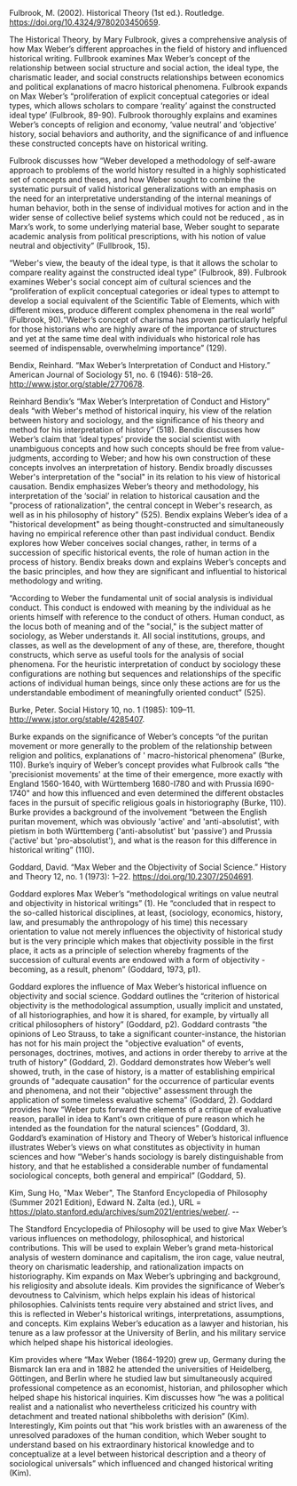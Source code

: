 Fulbrook, M. (2002). Historical Theory (1st ed.). Routledge. https://doi.org/10.4324/9780203450659.  

The Historical Theory, by Mary Fulbrook, gives a comprehensive analysis of how Max Weber’s different approaches in the field of history and influenced historical writing. Fullbrook examines Max Weber’s concept of the relationship between social structure and social action, the ideal type, the charismatic leader, and social constructs relationships between economics and political explanations of macro historical phenomena. Fulbrook expands on Max Weber’s “proliferation of explicit conceptual categories or ideal types, which allows scholars to compare ‘reality’ against the constructed ideal type’ (Fulbrook, 89-90). Fulbrook thoroughly explains and examines Weber’s concepts of religion and economy, ‘value neutral’ and ‘objective’ history, social behaviors and authority, and the significance of and influence these constructed concepts have on historical writing.  

Fulbrook discusses how “Weber developed a methodology of self-aware approach to problems of the world history resulted in a highly sophisticated set of concepts and theses, and how Weber sought to combine the systematic pursuit of valid historical generalizations with an emphasis on the need for an interpretative understanding of the internal meanings of human behavior, both in the sense of individual motives for action and in the wider sense of collective belief systems which could not be reduced , as in Marx’s work, to some underlying material base, Weber sought to separate academic analysis from political prescriptions, with his notion of value neutral and objectivity” (Fullbrook, 15). 

“Weber's view, the beauty of the ideal type, is that it allows the scholar to compare reality against the constructed ideal type” (Fulbrook, 89). Fulbrook examines Weber's social concept aim of cultural sciences and the “proliferation of explicit conceptual categories or ideal types to attempt to develop a social equivalent of the Scientific Table of Elements, which with different mixes, produce different complex phenomena in the real world” (Fulbrook, 90).“Weber’s concept of charisma has proven particularly helpful for those historians who are highly aware of the importance of structures and yet at the same time deal with individuals who historical role has seemed of indispensable, overwhelming importance” (129). 


Bendix, Reinhard. “Max Weber’s Interpretation of Conduct and History.” American Journal of Sociology 51, no. 6 (1946): 518–26. http://www.jstor.org/stable/2770678. 

Reinhard Bendix’s “Max Weber’s Interpretation of Conduct and History” deals “with Weber's method of historical inquiry, his view of the relation between history and sociology, and the significance of his theory and method for his interpretation of history” (518). Bendix discusses how Weber’s claim that ‘ideal types’ provide the social scientist with unambiguous concepts and how such concepts should be free from value-judgments, according to Weber; and how his own construction of these concepts involves an interpretation of history. Bendix broadly discusses Weber's interpretation of the "social" in its relation to his view of historical causation. Bendix emphasizes Weber’s theory and methodology, his interpretation of the ‘social’ in relation to historical causation and the "process of rationalization", the central concept in Weber's research, as well as in his philosophy of history” (525). Bendix explains Weber’s idea of a "historical development" as being thought-constructed and simultaneously having no empirical reference other than past individual conduct. Bendix explores how Weber conceives social changes, rather, in terms of a succession of specific historical events, the role of human action in the process of history. Bendix breaks down and explains Weber’s concepts and the basic principles, and how they are significant and influential to historical methodology and writing. 

“According to Weber the fundamental unit of social analysis is individual conduct. This conduct is endowed with meaning by the individual as he orients himself with reference to the conduct of others. Human conduct, as the locus both of meaning and of the "social," is the subject matter of sociology, as Weber understands it. All social institutions, groups, and classes, as well as the development of any of these, are, therefore, thought constructs, which serve as useful tools for the analysis of social phenomena. For the heuristic interpretation of conduct by sociology these configurations are nothing but sequences and relationships of the specific actions of individual human beings, since only these actions are for us the understandable embodiment of meaningfully oriented conduct” (525). 


Burke, Peter. Social History 10, no. 1 (1985): 109–11. http://www.jstor.org/stable/4285407.  

Burke expands on the significance of Weber’s concepts “of the puritan movement or more generally to the problem of the relationship between religion and politics, explanations of ' macro-historical phenomena” (Burke, 110). Burke’s inquiry of Weber’s concept provides what Fulbrook calls “the 'precisionist movements' at the time of their emergence, more exactly with England 1560-1640, with Württemberg 1680-I780 and with Prussia I690-1740" and how this influenced and even determined the different obstacles faces in the pursuit of specific religious goals in historiography (Burke, 110).  Burke provides a background of the involvement “between the English puritan movement, which was obviously 'active' and 'anti-absolutist', with pietism in both Württemberg ('anti-absolutist' but 'passive') and Prussia ('active' but 'pro-absolutist'), and what is the reason for this difference in historical writing” (110). 


Goddard, David. “Max Weber and the Objectivity of Social Science.” History and Theory 12, no. 1 (1973): 1–22. https://doi.org/10.2307/2504691. 

Goddard explores Max Weber’s “methodological writings on value neutral and objectivity in historical writings” (1). He “concluded that in respect to the so-called historical disciplines, at least, (sociology, economics, history, law, and presumably the anthropology of his time) this necessary orientation to value not merely influences the objectivity of historical study but is the very principle which makes that objectivity possible in the first place, it acts as a principle of selection whereby fragments of the succession of cultural events are endowed with a form of objectivity - becoming, as a result, phenom” (Goddard, 1973, p1).  

Goddard explores the influence of Max Weber’s historical influence on objectivity and social science. Goddard outlines the “criterion of historical objectivity is the methodological assumption, usually implicit and unstated, of all historiographies, and how it is shared, for example, by virtually all critical philosophers of history” (Goddard, p2). Goddard contrasts “the opinions of Leo Strauss, to take a significant counter-instance, the historian has not for his main project the "objective evaluation" of events, personages, doctrines, motives, and actions in order thereby to arrive at the truth of history” (Goddard, 2). Goddard demonstrates how Weber’s well showed, truth, in the case of history, is a matter of establishing empirical grounds of "adequate causation" for the occurrence of particular events and phenomena, and not their "objective" assessment through the application of some timeless evaluative schema” (Goddard, 2). Goddard provides how “Weber puts forward the elements of a critique of evaluative reason, parallel in idea to Kant's own critique of pure reason which he intended as the foundation for the natural sciences” (Goddard, 3). Goddard’s examination of History and Theory of Weber’s historical influence illustrates Weber’s views on what constitutes as objectivity in human sciences and how “Weber's hands sociology is barely distinguishable from history, and that he established a considerable number of fundamental sociological concepts, both general and empirical” (Goddard, 5). 

Kim, Sung Ho, "Max Weber", The Stanford Encyclopedia of Philosophy (Summer 2021 Edition), Edward N. Zalta (ed.), URL = <https://plato.stanford.edu/archives/sum2021/entries/weber/>. -- 

The Standford Encyclopedia of Philosophy will be used to give Max Weber’s various influences on methodology, philosophical, and historical contributions.  This will be used to explain Weber’s grand meta-historical analysis of western dominance and capitalism, the iron cage, value neutral, theory on charismatic leadership, and rationalization impacts on historiography. Kim expands on Max Weber’s upbringing and background, his religiosity and absolute ideals. Kim provides the significance of Weber’s devoutness to Calvinism, which helps explain his ideas of historical philosophies. Calvinists tents require very abstained and strict lives, and this is reflected in Weber's historical writings, interpretations, assumptions, and concepts. Kim explains Weber’s education as a lawyer and historian, his tenure as a law professor at the University of Berlin, and his military service which helped shape his historical ideologies.  

Kim provides where “Max Weber (1864-1920) grew up, Germany during the Bismarck Ian era and in 1882 he attended the universities of Heidelberg, Göttingen, and Berlin where he studied law but simultaneously acquired professional competence as an economist, historian, and philosopher which helped shape his historical inquiries. Kim discusses how “he was a political realist and a nationalist who nevertheless criticized his country with detachment and treated national shibboleths with derision” (Kim). Interestingly, Kim points out that “his work bristles with an awareness of the unresolved paradoxes of the human condition, which Weber sought to understand based on his extraordinary historical knowledge and to conceptualize at a level between historical description and a theory of sociological universals” which influenced and changed historical writing (Kim). 
